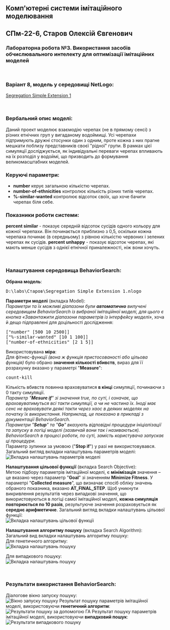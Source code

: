 ## Комп'ютерні системи імітаційного моделювання
## СПм-22-6, **Старов Олексій Євгенович**
### Лабораторна робота №**3**. Використання засобів обчислювального интелекту для оптимізації імітаційних моделей

<br>

### Варіант 8, модель у середовищі NetLogo:
[Segregation Simple Extension 1](http://www.netlogoweb.org/launch#http://www.netlogoweb.org/assets/modelslib/IABM%20Textbook/chapter%203/Segregation%20Extensions/Segregation%20Simple%20Extension%201.nlogo)

<br>

### Вербальний опис моделі:
Даний проект моделює взаємодію черепах (не в прямому сенсі) з різних етнічних груп у вигаданому водоймищі. Усі черепахи підтримують дружні стосунки один з одним, проте кожна з них прагне мешкати поблизу представників своєї "рідної" групи. В рамках цієї симуляції досліджується, як індивідуальні переваги черепах впливають на їх розподіл у водоймі, що призводить до формування великомасштабних моделей.

### Керуючі параметри:
- **number** керує загальною кількістю черепах.
- **number-of-ethnicities** контролює кількість різних типів черепах.
- **%-similar-wanted** контролює відсоток своїх, що хоче бачити черепах біля себе.

### Показники роботи системи:
**percent similar** - показує середній відсоток сусідів одного кольору для кожної черепахи. Він починається приблизно з 0,5, оскільки кожна черепаха починає (в середньому) з рівною кількістю червоних і зелених черепах як сусідів.
**percent unhappy** - показує відсоток черепах, які мають менше сусідів з однієї етнічної приналежності, ніж вони хочуть.

<br>

### Налаштування середовища BehaviorSearch:

**Обрана модель**:
<pre>
D:\labs\Старов\Segregation Simple Extension 1.nlogo
</pre>
**Параметри моделі** (вкладка Model):  
*Параметри та їх можливі діапазони були **автоматично** вилучені середовищем BehaviorSearch із вибраної імітаційної моделі, для цього є кнопка «Завантажити діапазони параметрів із інтерфейсу моделі»*, хоча й дещо підправлені для доцільності дослідження:
<pre>
["number" [500 10 2500]]
["%-similar-wanted" [10 1 100]]
["number-of-ethnicities" [2 1 5]]
</pre>
Використовувана **міра**:  
Для фітнес-функції *(вона ж функція пристосованості або цільова функція)* було обрано **значення кількості вбивств**, вираз для її розрахунку вказано у параметрі "**Measure**":
<pre>
count-kill
</pre>
Кількість вбивств повинна враховуватися **в кінці** симуляції, починаючи з 0 такту симуляції.  
*Параметр "**Mesure if**" зі значення true, по суті, і означає, що враховуватимуться всі такти симуляції, а чи не частина їх. Іноді має сенс не враховувати деякі такти через хаос в деяких моделях на початку їх використання. Наприклад, це показано в прикладі з документації BehaviorSearch.  
Параметри "**Setup**" та "**Go**" вказують відповідні процедури ініціалізації та запуску в логіці моделі (зазвичай вони так і називаються). BehaviorSearch в процесі роботи, по суті, замість користувача запускає ці процедури.*  
Параметр зупинки за умовою ("**Stop if**") у разі не використовувався.  
Загальний вигляд вкладки налаштувань параметрів моделі:  
![Вкладка налаштувань параметрів моделі](parameters.png)

**Налаштування цільової функції** (вкладка Search Objective):  
Метою підбору параметрів імітаційної моделі, є **мінімізація** значення – це вказано через параметр "**Goal**" зі значенням **Minimize Fitness**. У параметрі "**Collected measure**", що визначає спосіб обліку значень обраного показника, вказано **AT_FINAL_STEP**.
Щоб уникнути викривлення результатів через випадкові значення, що використовуються в логіці самої імітаційної моделі, **кожна симуляція повторюється по 10 разів**, результуюче значення розраховується як **середнє арифметичне**.
Загальний вигляд вкладки налаштувань цільової функції:  
![Вкладка налаштувань цільової функції](objective.png)

**Налаштування алгоритму пошуку** (вкладка Search Algorithm):  
Загальний вид вкладки налаштувань алгоритму пошуку:  
Для генетичного алгоритму:  
![Вкладка налаштувань пошуку](search-ga.png)

Для випадкового пошуку:  
![Вкладка налаштувань пошуку](search-rs.png)

<br>

### Результати використання BehaviorSearch:
Діалогове вікно запуску пошуку:  
![Вікно запуску пошуку](dialog.png)
Результат пошуку параметрів імітаційної моделі, використовуючи **генетичний алгоритм**:  
![Результати пошуку за допомогою ГА](result-ga.png)
Результат пошуку параметрів імітаційної моделі, використовуючи **випадковий пошук**:  
![Результати випадкового пошуку](result-rs.png)
